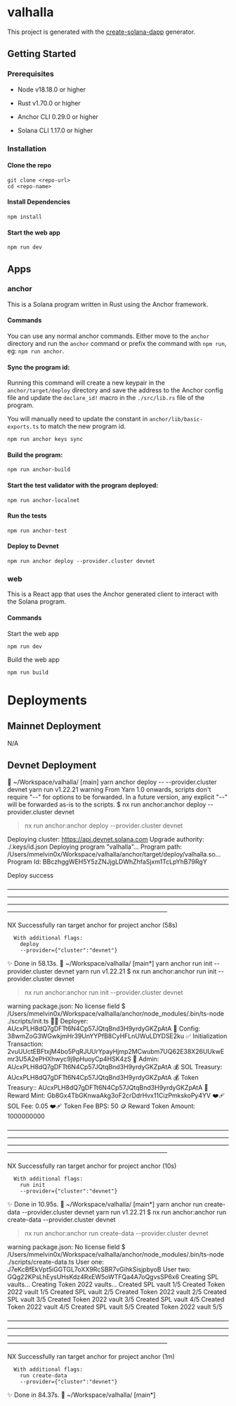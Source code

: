 # valhalla

This project is generated with the [create-solana-dapp](https://github.com/solana-developers/create-solana-dapp) generator.

## Getting Started

### Prerequisites

- Node v18.18.0 or higher

- Rust v1.70.0 or higher
- Anchor CLI 0.29.0 or higher
- Solana CLI 1.17.0 or higher

### Installation

#### Clone the repo

```shell
git clone <repo-url>
cd <repo-name>
```

#### Install Dependencies

```shell
npm install
```

#### Start the web app

```
npm run dev
```

## Apps

### anchor

This is a Solana program written in Rust using the Anchor framework.

#### Commands

You can use any normal anchor commands. Either move to the `anchor` directory and run the `anchor` command or prefix the command with `npm run`, eg: `npm run anchor`.

#### Sync the program id:

Running this command will create a new keypair in the `anchor/target/deploy` directory and save the address to the Anchor config file and update the `declare_id!` macro in the `./src/lib.rs` file of the program.

You will manually need to update the constant in `anchor/lib/basic-exports.ts` to match the new program id.

```shell
npm run anchor keys sync
```

#### Build the program:

```shell
npm run anchor-build
```

#### Start the test validator with the program deployed:

```shell
npm run anchor-localnet
```

#### Run the tests

```shell
npm run anchor-test
```

#### Deploy to Devnet

```shell
npm run anchor deploy --provider.cluster devnet
```

### web

This is a React app that uses the Anchor generated client to interact with the Solana program.

#### Commands

Start the web app

```shell
npm run dev
```

Build the web app

```shell
npm run build
```

# Deployments

## Mainnet Deployment

N/A

## Devnet Deployment

 ~/Workspace/valhalla/ [main] yarn anchor deploy -- --provider.cluster devnet
yarn run v1.22.21
warning From Yarn 1.0 onwards, scripts don't require "--" for options to be forwarded. In a future version, any explicit "--" will be forwarded as-is to the scripts.
$ nx run anchor:anchor deploy --provider.cluster devnet

> nx run anchor:anchor deploy --provider.cluster devnet

Deploying cluster: https://api.devnet.solana.com
Upgrade authority: ./.keys/id.json
Deploying program "valhalla"...
Program path: /Users/mmelvin0x/Workspace/valhalla/anchor/target/deploy/valhalla.so...
Program Id: BBczhggWEH5Y5zZNJjgLDWhZhfaSjxm1TcLpYhB79RgY

Deploy success

——————————————————————————————————————————————————————————————————————————————————————————————————————————————————————————————————————

NX Successfully ran target anchor for project anchor (58s)

      With additional flags:
        deploy
        --provider={"cluster":"devnet"}

✨ Done in 58.13s.
 ~/Workspace/valhalla/ [main*] yarn anchor run init --provider.cluster devnet
yarn run v1.22.21
$ nx run anchor:anchor run init --provider.cluster devnet

> nx run anchor:anchor run init --provider.cluster devnet

warning package.json: No license field
$ /Users/mmelvin0x/Workspace/valhalla/anchor/node_modules/.bin/ts-node ./scripts/init.ts
👨‍💻 Deployer: AUcxPLH8dQ7gDFTt6N4Cp57JQtqBnd3H9yrdyGKZpAtA
🔐 Config: 38wmZoG3WGwkjmHr39UnYYPfB8CyHFLnUWuLDYDSE2ku
✅ Initialization Transaction: 2vuUUctEBFtxjM4bo5PqRJUUrYpayHjmp2MCwubm7UQ62E38X26UUkwEmr3U5A2ePHXhwyc9j9pHuoyCp4HSK4zS
🐸 Admin: AUcxPLH8dQ7gDFTt6N4Cp57JQtqBnd3H9yrdyGKZpAtA
💰 SOL Treasury: AUcxPLH8dQ7gDFTt6N4Cp57JQtqBnd3H9yrdyGKZpAtA
💰 Token Treasury:: AUcxPLH8dQ7gDFTt6N4Cp57JQtqBnd3H9yrdyGKZpAtA
🫡 Reward Mint: Gb8Gx4TbGKnwaAkg3oF2crDdrHvx11CizPmkskoPy4YV
❤️‍🩹 SOL Fee: 0.05
❤️‍🩹 Token Fee BPS: 50
🪙 Reward Token Amount: 1000000000

——————————————————————————————————————————————————————————————————————————————————————————————————————————————————————————————————————

NX Successfully ran target anchor for project anchor (10s)

      With additional flags:
        run init
        --provider={"cluster":"devnet"}

✨ Done in 10.95s.
 ~/Workspace/valhalla/ [main*] yarn anchor run create-data --provider.cluster devnet
yarn run v1.22.21
$ nx run anchor:anchor run create-data --provider.cluster devnet

> nx run anchor:anchor run create-data --provider.cluster devnet

warning package.json: No license field
$ /Users/mmelvin0x/Workspace/valhalla/anchor/node_modules/.bin/ts-node ./scripts/create-data.ts
User one: J7eKcBfEkVpt5iGGTGL7oXX9RcSBR7vGihkSisjpbyoB
User two: GQg22KPsLhEysUHsKdz4RxEW5oWTFQa4A7oQgvsSP6x6
Creating SPL vaults...
Creating Token 2022 vaults...
Created SPL vault 1/5
Created Token 2022 vault 1/5
Created SPL vault 2/5
Created Token 2022 vault 2/5
Created SPL vault 3/5
Created Token 2022 vault 3/5
Created SPL vault 4/5
Created Token 2022 vault 4/5
Created SPL vault 5/5
Created Token 2022 vault 5/5

——————————————————————————————————————————————————————————————————————————————————————————————————————————————————————————————————————

NX Successfully ran target anchor for project anchor (1m)

      With additional flags:
        run create-data
        --provider={"cluster":"devnet"}

✨ Done in 84.37s.
 ~/Workspace/valhalla/ [main*]
